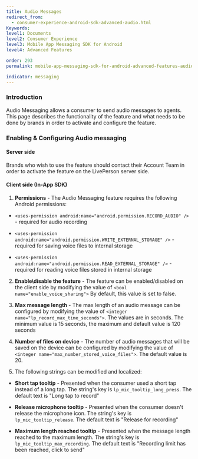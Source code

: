 ```yaml
---
title: Audio Messages
redirect_from:
  - consumer-experience-android-sdk-advanced-audio.html
Keywords:
level1: Documents
level2: Consumer Experience
level3: Mobile App Messaging SDK for Android
level4: Advanced Features

order: 293
permalink: mobile-app-messaging-sdk-for-android-advanced-features-audio-messages.html

indicator: messaging
---
```


### Introduction

Audio Messaging allows a consumer to send audio messages to agents. This page describes the functionality of the feature and what needs to be done by brands in order to activate and configure the feature.

### Enabling & Configuring Audio messaging

#### Server side
Brands who wish to use the feature should contact their Account Team in order to activate the feature on the LivePerson server side.

#### Client side (In-App SDK)

1. **Permissions** - The Audio Messaging feature requires the following Android permissions:

 * ```<uses-permission android:name="android.permission.RECORD_AUDIO" />``` - required for audio recording

 * ```<uses-permission android:name="android.permission.WRITE_EXTERNAL_STORAGE" />``` - required for saving voice files to internal storage

 * ```<uses-permission android:name="android.permission.READ_EXTERNAL_STORAGE" />``` - required for reading voice files stored in internal storage

2. **Enable\disable the feature** - The feature can be enabled/disabled on the client side by modifying the value of ```<bool name="enable_voice_sharing">```
By default, this value is set to false.

3. **Max message length** - The max length of an audio message can be configured by modifying the value of ```<integer name="lp_record_max_time_seconds">```.
The values are in seconds. The minimum value is 15 seconds, the maximum and default value is 120 seconds

4. **Number of files on device** - The number of audio messages that will be saved on the device can be configured by modifying the value of ```<integer name="max_number_stored_voice_files">```. The default value is 20.

5. The following strings can be modified and localized:

 * **Short tap tooltip** - Presented when the consumer used a short tap instead of a long tap. The string's key is ```lp_mic_tooltip_long_press```. The default text is "Long tap to record"

 * **Release microphone tooltip** - Presented when the consumer doesn't release the microphone icon. The string's key is ```lp_mic_tooltip_release```. The default text is "Release for recording"

 * **Maximum length reached tooltip** - Presented when the message length reached to the maximum length. The string's key is ```lp_mic_tooltip_max_recording```. The default text is "Recording limit has been reached, click to send"

